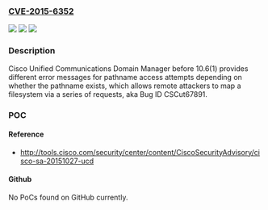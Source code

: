 ### [CVE-2015-6352](https://cve.mitre.org/cgi-bin/cvename.cgi?name=CVE-2015-6352)
![](https://img.shields.io/static/v1?label=Product&message=n%2Fa&color=blue)
![](https://img.shields.io/static/v1?label=Version&message=n%2Fa&color=blue)
![](https://img.shields.io/static/v1?label=Vulnerability&message=n%2Fa&color=brighgreen)

### Description

Cisco Unified Communications Domain Manager before 10.6(1) provides different error messages for pathname access attempts depending on whether the pathname exists, which allows remote attackers to map a filesystem via a series of requests, aka Bug ID CSCut67891.

### POC

#### Reference
- http://tools.cisco.com/security/center/content/CiscoSecurityAdvisory/cisco-sa-20151027-ucd

#### Github
No PoCs found on GitHub currently.

